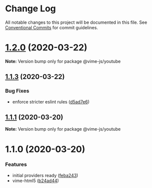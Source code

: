 # Change Log

All notable changes to this project will be documented in this file.
See [Conventional Commits](https://conventionalcommits.org) for commit guidelines.

# [1.2.0](https://github.com/vime-js/vime/tree/master/packages/vime-youtube/compare/v1.1.3...v1.2.0) (2020-03-22)

**Note:** Version bump only for package @vime-js/youtube





## [1.1.3](https://github.com/vime-js/vime/tree/master/packages/vime-youtube/compare/v1.1.2...v1.1.3) (2020-03-22)


### Bug Fixes

* enforce stricter eslint rules ([d5ad7e6](https://github.com/vime-js/vime/tree/master/packages/vime-youtube/commit/d5ad7e653cc41e82681d86f475d94a01629fe07d))





## [1.1.1](https://github.com/vime-js/vime/tree/master/packages/vime-youtube/compare/v1.1.0...v1.1.1) (2020-03-20)

**Note:** Version bump only for package @vime-js/youtube





# 1.1.0 (2020-03-20)


### Features

* initial providers ready ([feba243](https://github.com/vime-js/vime/tree/master/packages/vime-youtube/commit/feba243c7807f757daa01b5afaf7c9488c430715))
* vime-html5 ([b24ad44](https://github.com/vime-js/vime/tree/master/packages/vime-youtube/commit/b24ad449e63d00b6e8a98810a4775f690fe58a28))
